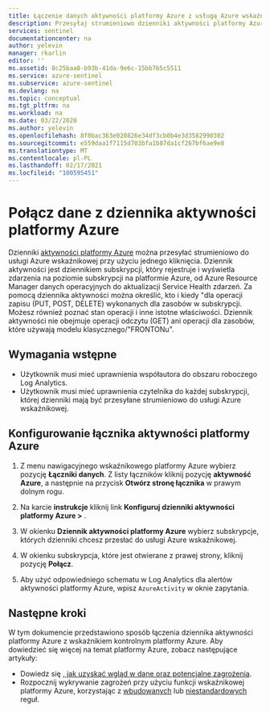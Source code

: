 ```yaml
---
title: Łączenie danych aktywności platformy Azure z usługą Azure wskaźnikowego | Microsoft Docs
description: Przesyłaj strumieniowo dzienniki aktywności platformy Azure do usługi Azure wskaźnikowej przy użyciu jednego kliknięcia. Dziennik aktywności rejestruje i wyświetla zdarzenia na poziomie subskrypcji na platformie Azure.
services: sentinel
documentationcenter: na
author: yelevin
manager: rkarlin
editor: ''
ms.assetid: 8c25baa8-b93b-41da-9e6c-15bb7b5c5511
ms.service: azure-sentinel
ms.subservice: azure-sentinel
ms.devlang: na
ms.topic: conceptual
ms.tgt_pltfrm: na
ms.workload: na
ms.date: 03/22/2020
ms.author: yelevin
ms.openlocfilehash: 8f0bac363e020826e34df3cb0b4e3d3582990302
ms.sourcegitcommit: e559daa1f7115d703bfa1b87da1cf267bf6ae9e8
ms.translationtype: MT
ms.contentlocale: pl-PL
ms.lasthandoff: 02/17/2021
ms.locfileid: "100595451"
---
```

# <a name="connect-data-from-azure-activity-log"></a>Połącz dane z dziennika aktywności platformy Azure

Dzienniki [aktywności platformy Azure](../azure-monitor/essentials/platform-logs-overview.md) można przesyłać strumieniowo do usługi Azure wskaźnikowej przy użyciu jednego kliknięcia. Dziennik aktywności jest dziennikiem subskrypcji, który rejestruje i wyświetla zdarzenia na poziomie subskrypcji na platformie Azure, od Azure Resource Manager danych operacyjnych do aktualizacji Service Health zdarzeń. Za pomocą dziennika aktywności można określić, kto i kiedy "dla operacji zapisu (PUT, POST, DELETE) wykonanych dla zasobów w subskrypcji. Możesz również poznać stan operacji i inne istotne właściwości. Dziennik aktywności nie obejmuje operacji odczytu (GET) ani operacji dla zasobów, które używają modelu klasycznego/"FRONTONu". 

## <a name="prerequisites"></a>Wymagania wstępne

- Użytkownik musi mieć uprawnienia współautora do obszaru roboczego Log Analytics.
- Użytkownik musi mieć uprawnienia czytelnika do każdej subskrypcji, której dzienniki mają być przesyłane strumieniowo do usługi Azure wskaźnikowej.

## <a name="set-up-the-azure-activity-connector"></a>Konfigurowanie łącznika aktywności platformy Azure

1. Z menu nawigacyjnego wskaźnikowego platformy Azure wybierz pozycję **Łączniki danych**. Z listy łączników kliknij pozycję **aktywność Azure**, a następnie na przycisk **Otwórz stronę łącznika** w prawym dolnym rogu.

2. Na karcie **instrukcje** kliknij link **Konfiguruj dzienniki aktywności platformy Azure >** .

3. W okienku **Dziennik aktywności platformy Azure** wybierz subskrypcje, których dzienniki chcesz przesłać do usługi Azure wskaźnikowej. 

4. W okienku subskrypcja, które jest otwierane z prawej strony, kliknij pozycję **Połącz**.

5. Aby użyć odpowiedniego schematu w Log Analytics dla alertów aktywności platformy Azure, wpisz `AzureActivity` w oknie zapytania.

## <a name="next-steps"></a>Następne kroki
W tym dokumencie przedstawiono sposób łączenia dziennika aktywności platformy Azure z wskaźnikiem kontrolnym platformy Azure. Aby dowiedzieć się więcej na temat platformy Azure, zobacz następujące artykuły:
- Dowiedz się [, jak uzyskać wgląd w dane oraz potencjalne zagrożenia](quickstart-get-visibility.md).
- Rozpocznij wykrywanie zagrożeń przy użyciu funkcji wskaźnikowej platformy Azure, korzystając z [wbudowanych](tutorial-detect-threats-built-in.md) lub [niestandardowych](tutorial-detect-threats-custom.md) reguł.
